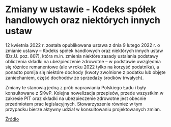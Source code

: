 # Zmiany w ustawie - Kodeks spółek handlowych oraz niektórych innych ustaw

12 kwietnia 2022 r. została opublikowana ustawa z dnia 9 lutego 2022 r. o zmianie ustawy – Kodeks spółek handlowych oraz niektórych innych ustaw (Dz.U. poz. 807), która m.in. zmienia niektóre zasady ustalania podstawy obliczenia składki na ubezpieczenie zdrowotne – w podstawie uwzględnia się różnice remanentowe (ale w roku 2022 tylko na korzyść podatnika), a ponadto pomija się niektóre dochody (kwoty zwolnione z podatku lub objęte zaniechaniem, część dochodów ze sprzedaży środków trwałych).

Zmiany te stanowią jedną z prób naprawiania Polskiego Ładu i były konsultowane z SKwP. Kolejna nowelizacja przepisów, przede wszystkim w zakresie PIT oraz składki na ubezpieczenie zdrowotne jest obecnie przedmiotem prac legislacyjnych. Stowarzyszenie również w tym przypadku bierze aktywny udział w konsultowaniu projektowanych zmian.

[Źródło](https://skwp.pl/aktualnosc/zmiany-w-ustawie-kodeks-spolek-handlowych-oraz-niektorych-innych-ustaw/)
